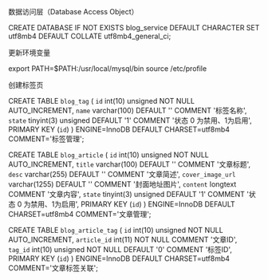 数据访问层（Database Access Object）

CREATE DATABASE
IF
    NOT EXISTS blog_service DEFAULT CHARACTER
    SET utf8mb4 DEFAULT COLLATE utf8mb4_general_ci;


更新环境变量

export PATH=$PATH:/usr/local/mysql/bin
source /etc/profile

创建标签页

CREATE TABLE `blog_tag` (
    `id` int(10) unsigned NOT NULL AUTO_INCREMENT,
    `name` varchar(100) DEFAULT '' COMMENT '标签名称',
    `state` tinyint(3) unsigned DEFAULT '1' COMMENT '状态 0 为禁用、1为启用',
    PRIMARY KEY (`id`)
) ENGINE=InnoDB DEFAULT CHARSET=utf8mb4 COMMENT='标签管理';

CREATE TABLE `blog_article` (
`id` int(10) unsigned NOT NULL AUTO_INCREMENT,
`title` varchar(100) DEFAULT '' COMMENT '文章标题',
`desc` varchar(255) DEFAULT '' COMMENT '文章简述',
`cover_image_url` varchar(1255) DEFAULT '' COMMENT '封面地址图片',
`content` longtext COMMENT '文章内容',
`state` tinyint(3) unsigned DEFAULT '1' COMMENT '状态 0 为禁用、1为启用',
PRIMARY KEY (`id`)
) ENGINE=InnoDB DEFAULT CHARSET=utf8mb4 COMMENT='文章管理';


CREATE TABLE `blog_article_tag` (
`id` int(10) unsigned NOT NULL AUTO_INCREMENT,
`article_id` int(11) NOT NULL COMMENT '文章ID',
`tag_id` int(10) unsigned NOT NULL DEFAULT '0' COMMENT '标签ID',
PRIMARY KEY (`id`)
) ENGINE=InnoDB DEFAULT CHARSET=utf8mb4 COMMENT='文章标签关联';
